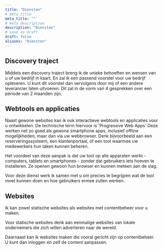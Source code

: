```yaml
---
title: "Diensten"
# meta title
meta_title: ""
# meta description
description: "Diensten"
# save as draft
draft: false
aliases: "Diensten"
---
```


## Discovery traject

Middels een discovery traject breng ik de unieke behoeften en wensen van u of uw bedrijf in kaart. En zal ik een passend voorstel voor uw bedrijf opleveren. U kunt dit voorstel dan vervolgens door mij of een andere leverancier laten uitvoeren. Dit zal in de vorm van 4 gesprekken over een periode van 2 maanden zijn.

## Webtools en applicaties

Naast gewone websites kan ik ook interactieve webtools en applicaties voor u ontwikkelen. De technische term hiervoor is 'Progressive Web Apps' Deze werken net zo goed als gewone smartphone apps, inclusief offline mogelijkheden, maar dan via uw webbrowser. Denk bijvoorbeeld aan een reserveringssysteem, een klantenportaal, of een tool waarmee uw medewerkers hun taken kunnen beheren.

Het voordeel van deze aanpak is dat uw tool op alle apparaten werkt - computers, tablets en smartphones - zonder dat gebruikers iets hoeven te installeren. Ze openen gewoon hun browser en kunnen meteen aan de slag.

Voor deze dienst werk ik samen met u om precies te begrijpen wat de tool moet kunnen doen en hoe gebruikers ermee zullen werken.

## Websites

Ik kan zowel statische websites als websites met contentbeheer voor u maken.

Voor statische websites denk aan eenmalige websites van lokale ondernemers die zich willen adverteren naar de wereld.

Daarnaast kan ik websites maken die vooral gericht zijn op contentbeheer. U kunt dan inloggen en zelf de content aanpassen.
<!--
## neurodiversiteits praatje

Ik ben gepassioneerd over neurodiversiteit. Als u meer informatie over dit onderwerp wilt kan ik hier een presentatie over geven.-->

<!--# Tarieven

Tarieven zijn afhankelijk van uw specifieke wensen. Maar om een grof plaatje te schetsen zet ik het hier een aantal schattingen op een rijtje:


- discovery traject: 500 euro.
- app of web ontwikkeling: 6000 voor de eerste 3 maanden (eerste versie), daarna een uitbreidings en onderhouds abbonement voor 1000 euro per maand.


Indien u een maatschappelijk georienteerde organisatie bent zijn er kortingen mogelijk.-->
